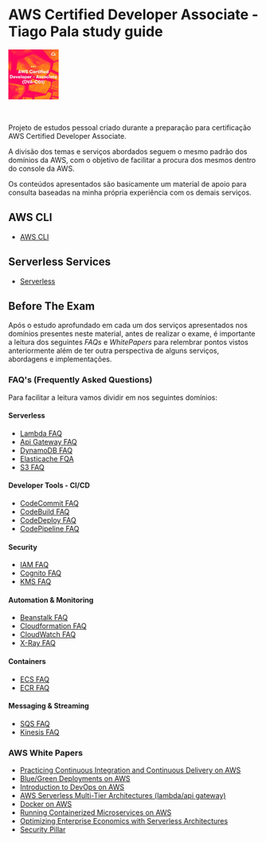 # AWS Certified Developer Associate - Tiago Pala study guide

<img height=100px; src="./images/aws_certified_developer_associate_logo.png" />

<p>&nbsp;</p>

Projeto de estudos pessoal criado durante a preparação para certificação AWS Certified Developer Associate.

A divisão dos temas e serviços abordados seguem o mesmo padrão dos domínios da AWS, com o objetivo de facilitar a procura dos mesmos dentro do console da AWS.

Os conteúdos apresentados são basicamente um material de apoio para consulta baseadas na minha própria experiência com os demais serviços.

## AWS CLI

- [AWS CLI](./CLI/README.md)

## Serverless Services

- [Serverless](./Serverless/README.md)

## Before The Exam

Após o estudo aprofundado em cada um dos serviços apresentados nos domínios presentes neste material, antes de realizar o exame, é importante a leitura dos seguintes *FAQs* e *WhitePapers* para relembrar pontos vistos anteriormente além de ter outra perspectiva de alguns serviços, abordagens e implementações.

### FAQ's (Frequently Asked Questions)

Para facilitar a leitura vamos dividir em nos seguintes domínios:

#### Serverless

- [Lambda FAQ](https://aws.amazon.com/lambda/faqs/?nc1=h_ls)
- [Api Gateway FAQ](https://aws.amazon.com/pt/api-gateway/faqs/)
- [DynamoDB FAQ](https://aws.amazon.com/pt/dynamodb/faqs/)
- [Elasticache FQA](https://aws.amazon.com/pt/elasticache/faqs/)
- [S3 FAQ](https://aws.amazon.com/pt/s3/faqs/)

#### Developer Tools - CI/CD

- [CodeCommit FAQ](https://aws.amazon.com/pt/codecommit/faqs/)
- [CodeBuild FAQ](https://aws.amazon.com/pt/codebuild/faqs/)
- [CodeDeploy FAQ](https://aws.amazon.com/pt/codedeploy/faqs/)
- [CodePipeline FAQ](https://aws.amazon.com/pt/codepipeline/faqs/)

#### Security

- [IAM FAQ](https://aws.amazon.com/pt/iam/faqs/)
- [Cognito FAQ](https://aws.amazon.com/pt/cognito/faqs/)
- [KMS FAQ](https://aws.amazon.com/pt/kms/faqs/)

#### Automation & Monitoring

- [Beanstalk FAQ](https://aws.amazon.com/pt/elasticbeanstalk/faqs/)
- [Cloudformation FAQ](https://aws.amazon.com/pt/cloudformation/faqs/)
- [CloudWatch FAQ](https://aws.amazon.com/pt/cloudwatch/faqs/)
- [X-Ray FAQ](https://aws.amazon.com/pt/xray/faqs/)

#### Containers

- [ECS FAQ](https://aws.amazon.com/pt/ecs/faqs/)
- [ECR FAQ](https://aws.amazon.com/pt/ecr/faqs/)

#### Messaging & Streaming

- [SQS FAQ](https://aws.amazon.com/pt/sqs/faqs/)
- [Kinesis FAQ](https://aws.amazon.com/pt/kinesis/data-streams/faqs/)

### AWS White Papers

- [Practicing Continuous Integration and Continuous Delivery on AWS](https://docs.aws.amazon.com/pdfs/whitepapers/latest/practicing-continuous-integration-continuous-delivery/practicing-continuous-integration-continuous-delivery.pdf)
- [Blue/Green Deployments on AWS](https://d1.awsstatic.com/whitepapers/AWS_Blue_Green_Deployments.pdf)
- [Introduction to DevOps on AWS](https://d1.awsstatic.com/whitepapers/AWS_DevOps.pdf)
- [AWS Serverless Multi-Tier Architectures (lambda/api gateway)](https://d1.awsstatic.com/whitepapers/AWS_Serverless_Multi-Tier_Architectures.pdf)
- [Docker on AWS](https://d1.awsstatic.com/whitepapers/docker-on-aws.pdf)
- [Running Containerized Microservices on AWS](https://d1.awsstatic.com/whitepapers/DevOps/running-containerized-microservices-on-aws.pdf)
- [Optimizing Enterprise Economics with Serverless Architectures](https://docs.aws.amazon.com/pdfs/whitepapers/latest/optimizing-enterprise-economics-with-serverless/optimizing-enterprise-economics-with-serverless.pdf#optimizing-enterprise-economics-with-serverless)
- [Security Pillar](https://docs.aws.amazon.com/pdfs/wellarchitected/latest/security-pillar/wellarchitected-security-pillar.pdf)